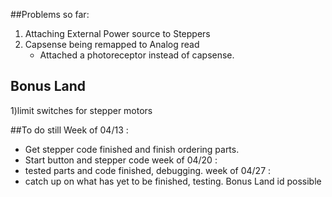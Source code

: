 ##Problems so far:
  1) Attaching External Power source to Steppers
  2) Capsense being remapped to Analog read
      - Attached a photoreceptor instead of capsense.
  
## Bonus Land
  1)limit switches for stepper motors
  
##To do still
 Week of 04/13 : 
  - Get stepper code finished and finish ordering parts.
  - Start button and stepper code
 week of 04/20 :
  - tested parts and code finished, debugging. 
 week of 04/27 :
  - catch up on what has yet to be finished, testing. Bonus Land id possible
